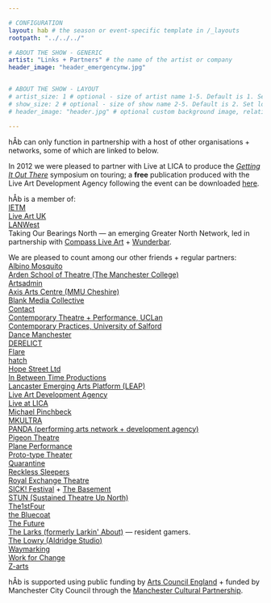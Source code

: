 ```yaml
---

# CONFIGURATION
layout: hab # the season or event-specific template in /_layouts
rootpath: "../../../"

# ABOUT THE SHOW - GENERIC
artist: "Links + Partners" # the name of the artist or company
header_image: "header_emergencynw.jpg"    


# ABOUT THE SHOW - LAYOUT
# artist_size: 1 # optional - size of artist name 1-5. Default is 1. Set longer names to lower values
# show_size: 2 # optional - size of show name 2-5. Default is 2. Set longer names to lower values
# header_image: "header.jpg" # optional custom background image, relative to current page

---
```

hÅb can only function in partnership with a host of other organisations + networks, some of which are linked to below.    

In 2012 we were pleased to partner with Live at LICA to produce the [*Getting It Out There*](http://www.liveatlica.org/whats-on/symposium-getting-it-out-there) symposium on touring; a **free** publication produced with the Live Art Development Agency following the event can be downloaded [here](http://habmcr.posthaven.com/getting-it-out-there-publication-free-to-down).    
        
hÅb is a member of:    
[IETM](http://ietm.org)  
[Live Art UK](http://www.liveartuk.org)    
[LANWest](http://www.lanwest.org)   
Taking Our Bearings North — an emerging Greater North Network, led in partnership with [Compass Live Art](http://compassliveart.org.uk) + [Wunderbar](http://www.wunderbar.org.uk).    
         
We are pleased to count among our other friends + regular partners:    
[Albino Mosquito](http://www.albinomosquito.com)           
[Arden School of Theatre (The Manchester College)](http://www.themanchestercollege.ac.uk/subject-area/arden)    
[Artsadmin](http://www.artsadmin.co.uk)                
[Axis Arts Centre (MMU Cheshire)](http://www.axisartscentre.org.uk)    
[Blank Media Collective](http://blankmediacollective.org)    
[Contact](http://contactmcr.com)  
[Contemporary Theatre + Performance, UCLan](http://www.uclan.ac.uk/information/courses/ba_hons_contemporary_theatre_and_performance.php)    
[Contemporary Practices, University of Salford](http://www.salford.ac.uk/courses/performance-contemporary-practices?mode=ov)    
[Dance Manchester](http://www.dancemanchester.org)    
[DERELICT](http://www.derelictlive.org)       
[Flare](http://www.flarefestival.com)    
[hatch](http://www.hatchnottingham.org.uk)    
[Hope Street Ltd](http://www.hope-street.org)          
[In Between Time Productions](http://inbetweentime.co.uk)    
[Lancaster Emerging Arts Platform (LEAP)](http://www.talkwithleap.com)      
[Live Art Development Agency](http://www.thisisliveart.co.uk)          
[Live at LICA](http://www.liveatlica.org/home)       
[Michael Pinchbeck](http://michaelpinchbeck.co.uk)         
[MKULTRA](http://www.mkultra.org.uk)    
[PANDA (performing arts network + development agency)](http://www.panda-arts.org.uk)        
[Pigeon Theatre](http://pigeontheatre.wordpress.com)    
[Plane Performance](http://www.planeperformance.co.uk)    
[Proto-type Theater](http://proto-type.org)    
[Quarantine](http://www.qtine.com)    
[Reckless Sleepers](http://www.reckless-sleepers.co.uk)         
[Royal Exchange Theatre](http://www.royalexchange.co.uk)        
[SICK! Festival](http://www.sickfestival.com) + [The Basement](http://www.thebasement.uk.com)            
[STUN (Sustained Theatre Up North)](http://stunlive.com)         
[The1stFour](http://the1st4.blogspot.co.uk)       
[the Bluecoat](http://www.thebluecoat.org.uk)       
[The Future](http://www.the-future.co.uk)      
[The Larks (formerly Larkin' About)](http://www.the-larks.com) — resident gamers.    
[The Lowry (Aldridge Studio)](http://www.thelowry.com/events/theatre-shows/the-studio)      
[Waymarking](http://www.waymarking.org.uk)          
[Work for Change](http://change.coop)   
[Z-arts](http://www.z-arts.org)    
       
hÅb is supported using public funding by [Arts Council England](http://www.artscouncil.org.uk) + funded by Manchester City Council through the [Manchester Cultural Partnership](http://www.manchesterculturalpartnership.org).
